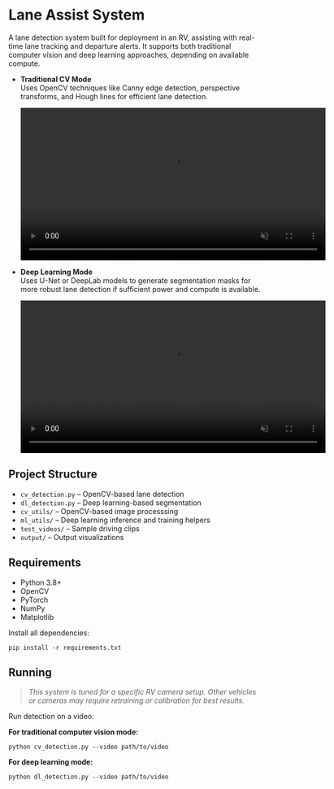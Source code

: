 # Lane Assist System

A lane detection system built for deployment in an RV, assisting with real-time lane tracking and departure alerts. It supports both traditional computer vision and deep learning approaches, depending on available compute.

- **Traditional CV Mode**  
  Uses OpenCV techniques like Canny edge detection, perspective transforms, and Hough lines for efficient lane detection.

  <p style="text-align:center;">
    <video src="assets/cv.mp4" width="600" autoplay loop muted playsinline></video>
  </p>

- **Deep Learning Mode**  
  Uses U-Net or DeepLab models to generate segmentation masks for more robust lane detection if sufficient power and compute is available.

  <p style="text-align:center;">
    <video src="assets/dl.mp4" width="600" autoplay loop muted playsinline></video>
  </p>

## Project Structure

- `cv_detection.py` – OpenCV-based lane detection  
- `dl_detection.py` – Deep learning-based segmentation  
- `cv_utils/` – OpenCV-based image processsing
- `ml_utils/` – Deep learning inference and training helpers  
- `test_videos/` – Sample driving clips  
- `output/` – Output visualizations

## Requirements

- Python 3.8+  
- OpenCV  
- PyTorch  
- NumPy  
- Matplotlib  

Install all dependencies:

```
pip install -r requirements.txt
```

## Running

> *This system is tuned for a specific RV camera setup. Other vehicles or cameras may require retraining or calibration for best results.*

Run detection on a video:

**For traditional computer vision mode:**

```
python cv_detection.py --video path/to/video
```

**For deep learning mode:**

```
python dl_detection.py --video path/to/video
```
